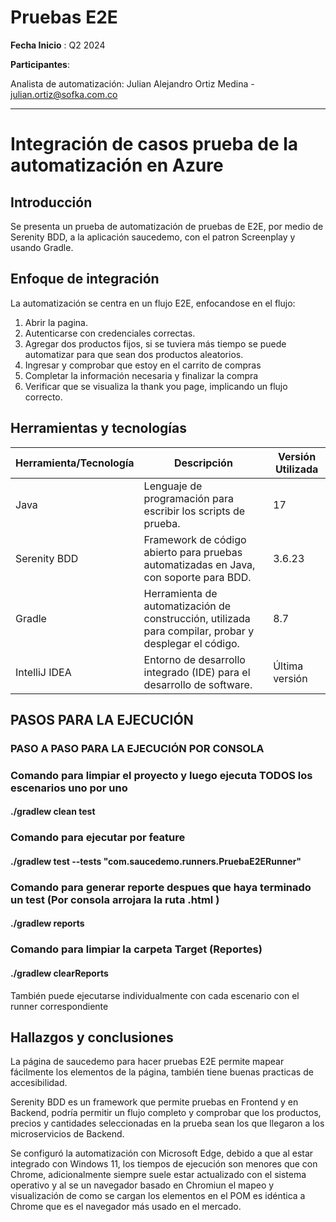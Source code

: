 # Pruebas E2E

**Fecha Inicio** : Q2 2024

**Participantes**:


Analista de automatización: Julian Alejandro Ortiz Medina - <julian.ortiz@sofka.com.co>



****

# Integración de casos prueba de la automatización en Azure

## Introducción
Se presenta un prueba de automatización de pruebas de E2E, por medio de Serenity BDD, a la aplicación saucedemo, con el patron Screenplay y usando Gradle.

## Enfoque de integración
La automatización se centra en un flujo E2E, enfocandose en el flujo:
1. Abrir la pagina.
2. Autenticarse con credenciales correctas.
3. Agregar dos productos fijos, si se tuviera más tiempo se puede automatizar para que sean dos productos aleatorios.
4. Ingresar y comprobar que estoy en el carrito de compras
5. Completar la información necesaria y finalizar la compra
6. Verificar que se visualiza la thank you page, implicando un flujo correcto.

## Herramientas y tecnologías

| Herramienta/Tecnología | Descripción                                                                                      | Versión Utilizada |
|------------------------|--------------------------------------------------------------------------------------------------|-------------------|
| Java                   | Lenguaje de programación para escribir los scripts de prueba.                | 17                |
| Serenity BDD           |  Framework de código abierto para pruebas automatizadas en Java, con soporte para BDD.        | 3.6.23            | 
| Gradle                 | Herramienta de automatización de construcción, utilizada para compilar, probar y desplegar el código. | 8.7               |
| IntelliJ IDEA          | Entorno de desarrollo integrado (IDE) para el desarrollo de software.                            | Última versión    |

## PASOS PARA LA EJECUCIÓN




### PASO A PASO PARA LA EJECUCIÓN POR CONSOLA

### Comando para limpiar el proyecto y luego ejecuta TODOS los escenarios uno por uno
#### ./gradlew clean test

### Comando para ejecutar por feature
#### ./gradlew test --tests "com.saucedemo.runners.PruebaE2ERunner"


### Comando para generar reporte despues que haya terminado un test (Por consola arrojara la ruta .html )
#### ./gradlew reports

### Comando para limpiar la carpeta Target (Reportes)
#### ./gradlew clearReports

También puede ejecutarse individualmente con cada escenario con el runner correspondiente


##  Hallazgos y conclusiones

La página de saucedemo para hacer pruebas E2E permite mapear fácilmente los elementos de la página, también tiene buenas practicas de accesibilidad.

Serenity BDD es un framework que permite pruebas en Frontend y en Backend, podría permitir un flujo completo y comprobar que los productos, precios y cantidades seleccionadas en la prueba sean los que llegaron a los microservicios de Backend.

Se configuró la automatización con Microsoft Edge, debido a que al estar integrado con Windows 11, los tiempos de ejecución son menores que con Chrome, adicionalmente siempre suele estar actualizado con el sistema operativo y al se un navegador basado en Chromiun el mapeo y visualización de como se cargan los elementos en el POM es idéntica a Chrome que es el navegador más usado en el mercado.

